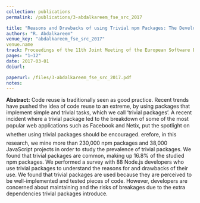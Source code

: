 ```yaml
---
collection: publications
permalink: /publications/3-abdalkareem_fse_src_2017

title: "Reasons and Drawbacks of using Trivial npm Packages: The Developers’ Perspective"
authors: "R. Abdalkareem"
venue_key: "abdalkareem_fse_src_2017"
venue.name
track: Proceedings of the 11th Joint Meeting of the European Software Engineering Conference and the ACM SIGSOFT Symposium on the Foundations of Software Engineering (ESEC/FSE’17)
pages: "1–12"
date: 2017-03-01
doiurl: 

paperurl: /files/3-abdalkareem_fse_src_2017.pdf
notes:
---
```


**Abstract:** Code reuse is traditionally seen as good practice. Recent trends have
              pushed the idea of code reuse to an extreme, by using packages that
              implement simple and trivial tasks, which we call ‘trivial packages’.
              A recent incident where a trivial package led to the breakdown
              of some of the most popular web applications such as Facebook
              and Netix, put the spotlight on whether using trivial packages
              should be encouraged. erefore, in this research, we mine more
              than 230,000 npm packages and 38,000 JavaScript projects in order
              to study the prevalence of trivial packages. We found that trivial
              packages are common, making up 16.8% of the studied npm packages. We performed a survey with 88 Node.js developers who use
              trivial packages to understand the reasons for and drawbacks of
              their use. We found that trivial packages are used because they are
              perceived to be well-implemented and tested pieces of code. However, developers are concerned about maintaining and the risks of
              breakages due to the extra dependencies trivial packages introduce.